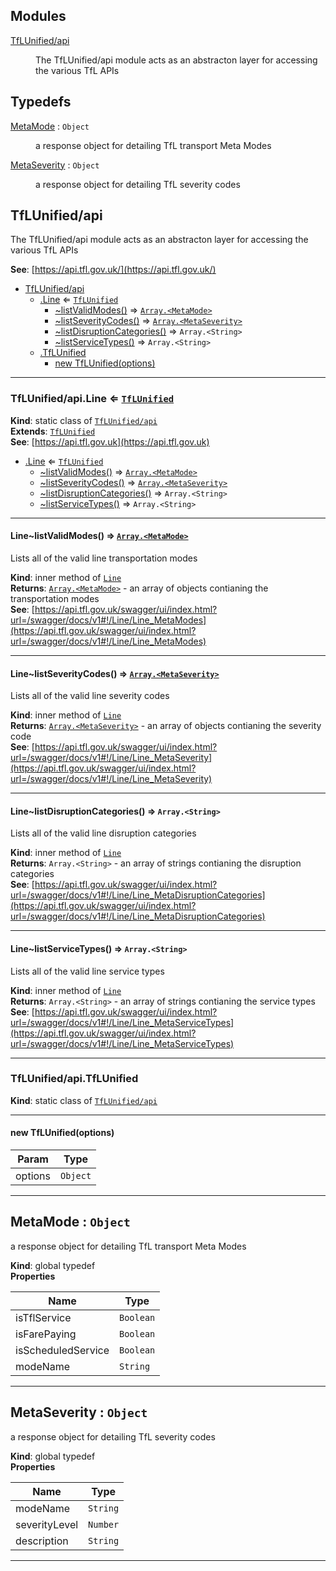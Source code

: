## Modules

<dl>
<dt><a href="#module_TfLUnified/api">TfLUnified/api</a></dt>
<dd><p>The TfLUnified/api module acts as an abstracton layer for accessing the various TfL APIs</p>
</dd>
</dl>

## Typedefs

<dl>
<dt><a href="#MetaMode">MetaMode</a> : <code>Object</code></dt>
<dd><p>a response object for detailing TfL transport Meta Modes</p>
</dd>
<dt><a href="#MetaSeverity">MetaSeverity</a> : <code>Object</code></dt>
<dd><p>a response object for detailing TfL severity codes</p>
</dd>
</dl>

<a name="module_TfLUnified/api"></a>

## TfLUnified/api
The TfLUnified/api module acts as an abstracton layer for accessing the various TfL APIs

**See**: [https://api.tfl.gov.uk/](https://api.tfl.gov.uk/)  

* [TfLUnified/api](#module_TfLUnified/api)
    * [.Line](#module_TfLUnified/api.Line) ⇐ [<code>TfLUnified</code>](#module_TfLUnified/api.TfLUnified)
        * [~listValidModes()](#module_TfLUnified/api.Line..listValidModes) ⇒ [<code>Array.&lt;MetaMode&gt;</code>](#MetaMode)
        * [~listSeverityCodes()](#module_TfLUnified/api.Line..listSeverityCodes) ⇒ [<code>Array.&lt;MetaSeverity&gt;</code>](#MetaSeverity)
        * [~listDisruptionCategories()](#module_TfLUnified/api.Line..listDisruptionCategories) ⇒ <code>Array.&lt;String&gt;</code>
        * [~listServiceTypes()](#module_TfLUnified/api.Line..listServiceTypes) ⇒ <code>Array.&lt;String&gt;</code>
    * [.TfLUnified](#module_TfLUnified/api.TfLUnified)
        * [new TfLUnified(options)](#new_module_TfLUnified/api.TfLUnified_new)


* * *

<a name="module_TfLUnified/api.Line"></a>

### TfLUnified/api.Line ⇐ [<code>TfLUnified</code>](#module_TfLUnified/api.TfLUnified)
**Kind**: static class of [<code>TfLUnified/api</code>](#module_TfLUnified/api)  
**Extends**: [<code>TfLUnified</code>](#module_TfLUnified/api.TfLUnified)  
**See**: [https://api.tfl.gov.uk](https://api.tfl.gov.uk)  

* [.Line](#module_TfLUnified/api.Line) ⇐ [<code>TfLUnified</code>](#module_TfLUnified/api.TfLUnified)
    * [~listValidModes()](#module_TfLUnified/api.Line..listValidModes) ⇒ [<code>Array.&lt;MetaMode&gt;</code>](#MetaMode)
    * [~listSeverityCodes()](#module_TfLUnified/api.Line..listSeverityCodes) ⇒ [<code>Array.&lt;MetaSeverity&gt;</code>](#MetaSeverity)
    * [~listDisruptionCategories()](#module_TfLUnified/api.Line..listDisruptionCategories) ⇒ <code>Array.&lt;String&gt;</code>
    * [~listServiceTypes()](#module_TfLUnified/api.Line..listServiceTypes) ⇒ <code>Array.&lt;String&gt;</code>


* * *

<a name="module_TfLUnified/api.Line..listValidModes"></a>

#### Line~listValidModes() ⇒ [<code>Array.&lt;MetaMode&gt;</code>](#MetaMode)
Lists all of the valid line transportation modes

**Kind**: inner method of [<code>Line</code>](#module_TfLUnified/api.Line)  
**Returns**: [<code>Array.&lt;MetaMode&gt;</code>](#MetaMode) - an array of objects contianing the transportation modes  
**See**: [https://api.tfl.gov.uk/swagger/ui/index.html?url=/swagger/docs/v1#!/Line/Line_MetaModes](https://api.tfl.gov.uk/swagger/ui/index.html?url=/swagger/docs/v1#!/Line/Line_MetaModes)  

* * *

<a name="module_TfLUnified/api.Line..listSeverityCodes"></a>

#### Line~listSeverityCodes() ⇒ [<code>Array.&lt;MetaSeverity&gt;</code>](#MetaSeverity)
Lists all of the valid line severity codes

**Kind**: inner method of [<code>Line</code>](#module_TfLUnified/api.Line)  
**Returns**: [<code>Array.&lt;MetaSeverity&gt;</code>](#MetaSeverity) - an array of objects contianing the severity code  
**See**: [https://api.tfl.gov.uk/swagger/ui/index.html?url=/swagger/docs/v1#!/Line/Line_MetaSeverity](https://api.tfl.gov.uk/swagger/ui/index.html?url=/swagger/docs/v1#!/Line/Line_MetaSeverity)  

* * *

<a name="module_TfLUnified/api.Line..listDisruptionCategories"></a>

#### Line~listDisruptionCategories() ⇒ <code>Array.&lt;String&gt;</code>
Lists all of the valid line disruption categories

**Kind**: inner method of [<code>Line</code>](#module_TfLUnified/api.Line)  
**Returns**: <code>Array.&lt;String&gt;</code> - an array of strings contianing the disruption categories  
**See**: [https://api.tfl.gov.uk/swagger/ui/index.html?url=/swagger/docs/v1#!/Line/Line_MetaDisruptionCategories](https://api.tfl.gov.uk/swagger/ui/index.html?url=/swagger/docs/v1#!/Line/Line_MetaDisruptionCategories)  

* * *

<a name="module_TfLUnified/api.Line..listServiceTypes"></a>

#### Line~listServiceTypes() ⇒ <code>Array.&lt;String&gt;</code>
Lists all of the valid line service types

**Kind**: inner method of [<code>Line</code>](#module_TfLUnified/api.Line)  
**Returns**: <code>Array.&lt;String&gt;</code> - an array of strings contianing the service types  
**See**: [https://api.tfl.gov.uk/swagger/ui/index.html?url=/swagger/docs/v1#!/Line/Line_MetaServiceTypes](https://api.tfl.gov.uk/swagger/ui/index.html?url=/swagger/docs/v1#!/Line/Line_MetaServiceTypes)  

* * *

<a name="module_TfLUnified/api.TfLUnified"></a>

### TfLUnified/api.TfLUnified
**Kind**: static class of [<code>TfLUnified/api</code>](#module_TfLUnified/api)  

* * *

<a name="new_module_TfLUnified/api.TfLUnified_new"></a>

#### new TfLUnified(options)

| Param | Type |
| --- | --- |
| options | <code>Object</code> | 


* * *

<a name="MetaMode"></a>

## MetaMode : <code>Object</code>
a response object for detailing TfL transport Meta Modes

**Kind**: global typedef  
**Properties**

| Name | Type |
| --- | --- |
| isTflService | <code>Boolean</code> | 
| isFarePaying | <code>Boolean</code> | 
| isScheduledService | <code>Boolean</code> | 
| modeName | <code>String</code> | 


* * *

<a name="MetaSeverity"></a>

## MetaSeverity : <code>Object</code>
a response object for detailing TfL severity codes

**Kind**: global typedef  
**Properties**

| Name | Type |
| --- | --- |
| modeName | <code>String</code> | 
| severityLevel | <code>Number</code> | 
| description | <code>String</code> | 


* * *


